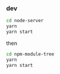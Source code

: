 ### dev

```bash
cd node-server
yarn
yarn start
```

then

```bash
cd npm-module-tree
yarn
yarn start
```
